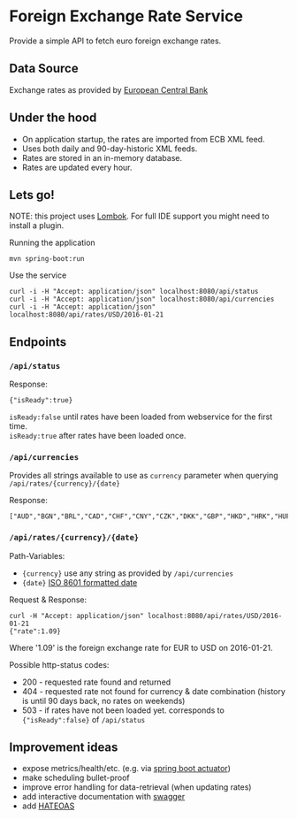 # Foreign Exchange Rate Service

Provide a simple API to fetch euro foreign exchange rates.

## Data Source

Exchange rates as provided by [European Central Bank](http://www.ecb.europa.eu/stats/exchange/eurofxref/html/index.en.html)

## Under the hood

* On application startup, the rates are imported from ECB XML feed.
* Uses both daily and 90-day-historic XML feeds.
* Rates are stored in an in-memory database.
* Rates are updated every hour.

## Lets go!

NOTE: this project uses [Lombok](https://projectlombok.org/). For full IDE support you might need to install a plugin.

Running the application

    mvn spring-boot:run
    
Use the service

    curl -i -H "Accept: application/json" localhost:8080/api/status
    curl -i -H "Accept: application/json" localhost:8080/api/currencies
    curl -i -H "Accept: application/json" localhost:8080/api/rates/USD/2016-01-21

## Endpoints

### `/api/status`

Response:

    {"isReady":true}

`isReady:false` until rates have been loaded from webservice for the first time.  
`isReady:true`  after rates have been loaded once.

### `/api/currencies`

Provides all strings available to use as `currency` parameter when querying `/api/rates/{currency}/{date}`

Response:

    ["AUD","BGN","BRL","CAD","CHF","CNY","CZK","DKK","GBP","HKD","HRK","HUF","IDR","ILS","INR","JPY","KRW","MXN","MYR","NOK","NZD","PHP","PLN","RON","RUB","SEK","SGD","THB","TRY","USD","ZAR"]


### `/api/rates/{currency}/{date}`

Path-Variables:
* `{currency}` use any string as provided by `/api/currencies`
* `{date}` [ISO 8601 formatted date](https://en.wikipedia.org/wiki/ISO_8601)

Request & Response:
    
    curl -H "Accept: application/json" localhost:8080/api/rates/USD/2016-01-21
    {"rate":1.09}
    
Where '1.09' is the foreign exchange rate for EUR to USD on 2016-01-21.

Possible http-status codes:

* 200 - requested rate found and returned
* 404 - requested rate not found for currency & date combination (history is until 90 days back, no rates on weekends)
* 503 - if rates have not been loaded yet. corresponds to `{"isReady":false}` of `/api/status`

## Improvement ideas

* expose metrics/health/etc. (e.g. via [spring boot actuator](https://docs.spring.io/spring-boot/docs/current/reference/html/production-ready-enabling.html))
* make scheduling bullet-proof
* improve error handling for data-retrieval (when updating rates)
* add interactive documentation with [swagger](http://swagger.io/)
* add [HATEOAS](https://en.wikipedia.org/wiki/HATEOAS)

